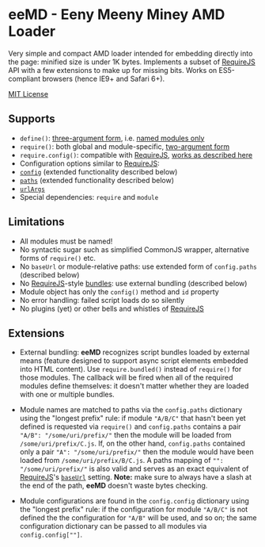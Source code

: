 eeMD - Eeny Meeny Miney AMD Loader
==================================

Very simple and compact AMD loader intended for embedding directly into the page: minified size is under 1K bytes. Implements a subset of [RequireJS](http://requirejs.org/) API with a few extensions to make up for missing bits. Works on ES5-compliant browsers (hence IE9+ and Safari 6+).

[MIT License](https://github.com/MaxMotovilov/eeMD/blob/master/LICENSE)

Supports
--------

* `define()`: [three-argument form](https://github.com/amdjs/amdjs-api/wiki/AMD#define-function-), i.e. [named modules only](http://requirejs.org/docs/whyamd.html#namedmodules)
* `require()`: both global and module-specific, [two-argument form](https://github.com/amdjs/amdjs-api/wiki/require#requirearray-function-)
* `require.config()`: compatible with [RequireJS](http://requirejs.org/), [works as described here](http://requirejs.org/docs/api.html#multiversion)
* Configuration options similar to [RequireJS](http://requirejs.org/):
 * [`config`](http://requirejs.org/docs/api.html#config-moduleconfig) (extended functionality described below)
 * [`paths`](http://requirejs.org/docs/api.html#config-paths) (extended functionality described below)
 * [`urlArgs`](http://requirejs.org/docs/api.html#config-urlArgs)
* Special dependencies: `require` and `module` 

Limitations
-----------

* All modules must be named!
* No syntactic sugar such as simplified CommonJS wrapper, alternative forms of `require()` etc.
* No `baseUrl` or module-relative paths: use extended form of `config.paths` (described below)
* No [RequireJS](http://requirejs.org/)-style [bundles](http://requirejs.org/docs/api.html#config-bundles): use external bundling (described below)
* Module object has only the `config()` method and `id` property
* No error handling: failed script loads do so silently
* No plugins (yet) or other bells and whistles of [RequireJS](http://requirejs.org/)

Extensions
----------

* External bundling: **eeMD** recognizes script bundles loaded by external means (feature designed to support async script elements embedded into HTML content). Use `require.bundled()` instead of `require()` for those modules. The callback will be fired when all of the required modules define themselves: it doesn't matter whether they are loaded with one or multiple bundles.

* Module names are matched to paths via the `config.paths` dictionary using the "longest prefix" rule: if module `"A/B/C"` that hasn't been yet defined is requested via `require()` and `config.paths` contains a pair `"A/B": "/some/uri/prefix/"` then the module will be loaded from `/some/uri/prefix/C.js`. If, on the other hand, `config.paths` contained only a pair `"A": "/some/uri/prefix/"` then the module would have been loaded from `/some/uri/prefix/B/C.js`. A paths mapping of `"": "/some/uri/prefix/"` is also valid and serves as an exact equivalent of [RequireJS](http://requirejs.org/)'s [`baseUrl`](http://requirejs.org/docs/api.html#config-baseUrl) setting. **Note:** make sure to always have a slash at the end of the path, **eeMD** doesn't waste bytes checking. 

* Module configurations are found in the `config.config` dictionary using the "longest prefix" rule: if the configuration for module `"A/B/C"` is not defined the the configuration for `"A/B"` will be used, and so on; the same configuration dictionary can be passed to all modules via `config.config[""]`.
